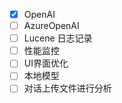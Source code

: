 - [x] OpenAI
- [ ] AzureOpenAI
- [ ] Lucene 日志记录
- [ ] 性能监控
- [ ] UI界面优化
- [ ] 本地模型
- [ ] 对话上传文件进行分析